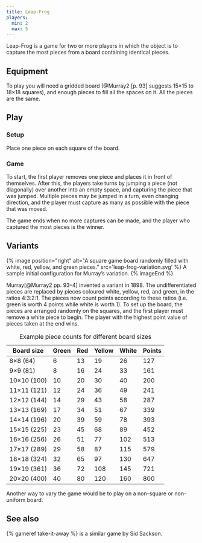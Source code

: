 ```yaml
---
title: Leap-Frog
players:
  min: 2
  max: 5
---
```


<p class="lead">Leap-Frog is a game for two or more players in which the object is to capture
the most pieces from a board containing identical pieces.</p>

<!-- excerpt -->

## Equipment
To play you will need a gridded board (@Murray2 [p. 93] suggests 15×15 to 18×18
squares), and enough pieces to fill all the spaces on it. All the pieces are the
same.

## Play

### Setup

Place one piece on each square of the board.

### Game

To start, the first player removes one piece and places it in front of
themselves. After this, the players take turns by jumping a piece (not
diagonally) over another into an empty space, and capturing the piece that was
jumped. Multiple pieces may be jumped in a turn, even changing direction, and
the player must capture as many as possible with the piece that was moved.

The game ends when no more captures can be made, and the player who captured the
most pieces is the winner.

## Variants

{% image 
  position="right"
  alt="A square game board randomly filled with white, red, yellow, and green pieces."
  src='leap-frog-variation.svg' %}
  A sample initial configuration for Murray’s variation.
{% imageEnd %}

Murray[@Murray2 pp. 93–4] invented a variant in 1898. The undifferentiated
pieces are replaced by pieces coloured white, yellow, red, and green, in the
ratios 4:3:2:1. The pieces now count points according to these ratios (i.e.
green is worth 4 points while white is worth 1). To set up the board, the pieces
are arranged randomly on the squares, and the first player must remove a white
piece to begin. The player with the highest point value of pieces taken at the
end wins.

<table class="table-sm table">
  <caption>Example piece counts for different board sizes</caption>
  <thead>
    <tr>
      <th>Board size</th>
      <th class="numeric">Green</th>
      <th class="numeric">Red</th>
      <th class="numeric">Yellow</th>
      <th class="numeric">White</th>
      <th class="numeric">Points</th>
    </tr>
  </thead>
  <tbody class="table-group-divider">
    <tr>
      <td>8×8 (64)</td>
      <td class="numeric">6</td>
      <td class="numeric">13</td>
      <td class="numeric">19</td>
      <td class="numeric">26</td>
      <td class="numeric">127</td>
    </tr>
    <tr>
      <td>9×9 (81)</td>
      <td class="numeric">8</td>
      <td class="numeric">16</td>
      <td class="numeric">24</td>
      <td class="numeric">33</td>
      <td class="numeric">161</td>
    </tr>
    <tr>
      <td>10×10 (100)</td>
      <td class="numeric">10</td>
      <td class="numeric">20</td>
      <td class="numeric">30</td>
      <td class="numeric">40</td>
      <td class="numeric">200</td>
    </tr>
    <tr>
      <td>11×11 (121)</td>
      <td class="numeric">12</td>
      <td class="numeric">24</td>
      <td class="numeric">36</td>
      <td class="numeric">49</td>
      <td class="numeric">241</td>
    </tr>
    <tr>
      <td>12×12 (144)</td>
      <td class="numeric">14</td>
      <td class="numeric">29</td>
      <td class="numeric">43</td>
      <td class="numeric">58</td>
      <td class="numeric">287</td>
    </tr>
    <tr>
      <td>13×13 (169)</td>
      <td class="numeric">17</td>
      <td class="numeric">34</td>
      <td class="numeric">51</td>
      <td class="numeric">67</td>
      <td class="numeric">339</td>
    </tr>
    <tr>
      <td>14×14 (196)</td>
      <td class="numeric">20</td>
      <td class="numeric">39</td>
      <td class="numeric">59</td>
      <td class="numeric">78</td>
      <td class="numeric">393</td>
    </tr>
    <tr>
      <td>15×15 (225)</td>
      <td class="numeric">23</td>
      <td class="numeric">45</td>
      <td class="numeric">68</td>
      <td class="numeric">89</td>
      <td class="numeric">452</td>
    </tr>
    <tr>
      <td>16×16 (256)</td>
      <td class="numeric">26</td>
      <td class="numeric">51</td>
      <td class="numeric">77</td>
      <td class="numeric">102</td>
      <td class="numeric">513</td>
    </tr>
    <tr>
      <td>17×17 (289)</td>
      <td class="numeric">29</td>
      <td class="numeric">58</td>
      <td class="numeric">87</td>
      <td class="numeric">115</td>
      <td class="numeric">579</td>
    </tr>
    <tr>
      <td>18×18 (324)</td>
      <td class="numeric">32</td>
      <td class="numeric">65</td>
      <td class="numeric">97</td>
      <td class="numeric">130</td>
      <td class="numeric">647</td>
    </tr>
    <tr>
      <td>19×19 (361)</td>
      <td class="numeric">36</td>
      <td class="numeric">72</td>
      <td class="numeric">108</td>
      <td class="numeric">145</td>
      <td class="numeric">721</td>
    </tr>
    <tr>
      <td>20×20 (400)</td>
      <td class="numeric">40</td>
      <td class="numeric">80</td>
      <td class="numeric">120</td>
      <td class="numeric">160</td>
      <td class="numeric">800</td>
    </tr>
  </tbody>
</table>

Another way to vary the game would be to play on a non-square or non-uniform board.

## See also

{% gameref take-it-away %} is a similar game by Sid Sackson.
